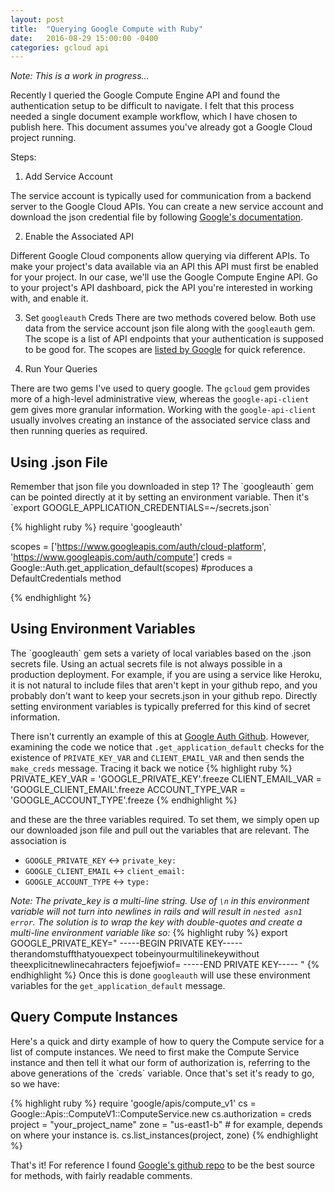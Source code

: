 ```yaml
---
layout: post
title:  "Querying Google Compute with Ruby"
date:   2016-08-29 15:00:00 -0400
categories: gcloud api
---
```

<i>Note: This is a work in progress...</i>

Recently I queried the Google Compute Engine API and found the authentication setup to be difficult
to navigate. I felt that this process needed a single document example workflow,
which I have chosen to publish here. This document assumes you've already got a
Google Cloud project running.

Steps:

1. Add Service Account

The service account is typically used for communication from a backend server to
the Google Cloud APIs. You can create a new service account and download the
json credential file by following [Google's documentation][service-account].

2. Enable the Associated API

Different Google Cloud components allow querying via different APIs. To make your
project's data available via an API this API must first be enabled for your project.
In our case, we'll use the Google Compute Engine API. Go to your project's API
dashboard, pick the API you're interested in working with, and enable it.

3. Set `googleauth` Creds
There are two methods covered below.  Both use data from the service account
json file along with the `googleauth` gem.  The scope is a list of API endpoints that your authentication is
supposed to be good for. The scopes are [listed by Google][scopes] for quick reference.

4. Run Your Queries

There are two gems I've used to query google. The `gcloud` gem provides more of a
high-level administrative view, whereas the `google-api-client` gem gives more
granular information. Working with the `google-api-client` usually involves
creating an instance of the associated service class and
then running queries as required.

<h2>Using .json File</h2>
Remember that json file you downloaded in step 1? The `googleauth` gem can be pointed
directly at it by setting an environment variable. Then it's
`export GOOGLE_APPLICATION_CREDENTIALS=~/secrets.json`

{% highlight ruby %}
require 'googleauth'

scopes = ['https://www.googleapis.com/auth/cloud-platform',
          'https://www.googleapis.com/auth/compute']
creds = Google::Auth.get_application_default(scopes) #produces a DefaultCredentials method

{% endhighlight %}

<h2>Using Environment Variables</h2>
The `googleauth` gem sets a variety of local variables based on the .json secrets
file. Using an actual secrets file is not always possible in a production deployment.
For example, if you are using a service like Heroku, it is not natural to include
files that aren't kept in your github repo, and you probably don't want to keep
your secrets.json in your github repo. Directly setting environment variables is
typically preferred for this kind of secret information.

There isn't currently an example of this at [Google Auth Github][googleauth].
However, examining the code we notice that `.get_application_default` checks
for the existence of `PRIVATE_KEY_VAR` and `CLIENT_EMAIL_VAR` and then sends the
`make_creds` message. Tracing it back we notice
{% highlight ruby %}
PRIVATE_KEY_VAR = 'GOOGLE_PRIVATE_KEY'.freeze
CLIENT_EMAIL_VAR = 'GOOGLE_CLIENT_EMAIL'.freeze
ACCOUNT_TYPE_VAR = 'GOOGLE_ACCOUNT_TYPE'.freeze
{% endhighlight %}

and these are the three variables required. To set them, we simply open up our
downloaded json file and pull out the variables that are relevant. The association is

- `GOOGLE_PRIVATE_KEY` <-> `private_key:`
- `GOOGLE_CLIENT_EMAIL` <-> `client_email:`
- `GOOGLE_ACCOUNT_TYPE` <-> `type:`

<i>Note: The private_key is a multi-line string. Use of `\n` in this environment
variable will not turn into newlines in rails and will result in `nested asn1 error`.
The solution is to wrap the key with double-quotes and create a multi-line
environment variable like so:</i>
{% highlight ruby %}
export GOOGLE_PRIVATE_KEY="
-----BEGIN PRIVATE KEY-----
therandomstuffthatyouexpect
tobeinyourmultilinekeywithout
theexplicitnewlinecahracters
fejoefjwiof=
-----END PRIVATE KEY-----
"
{% endhighlight %}
Once this is done `googleauth` will use these environment variables for the
`get_application_default` message.

<h2>Query Compute Instances</h2>
Here's a quick and dirty example of how to query the Compute service for a list
of compute instances. We need to first make the Compute Service instance and then
tell it what our form of authorization is, referring to the above generations of
the `creds` variable. Once that's set it's ready to go, so we have:

{% highlight ruby %}
require 'google/apis/compute_v1'
cs = Google::Apis::ComputeV1::ComputeService.new
cs.authorization = creds
project = "your_project_name"
zone = "us-east1-b" # for example, depends on where your instance is.
cs.list_instances(project, zone)
{% endhighlight %}

That's it!  For reference I found [Google's github repo][googleapi] to be the
best source for methods, with fairly readable comments.

[googleauth]: https://github.com/google/google-auth-library-ruby
[service-account]: https://cloud.google.com/storage/docs/authentication#generating-a-private-key
[scopes]: https://developers.google.com/identity/protocols/googlescopes
[googleapi]: https://github.com/google/google-api-ruby-client
